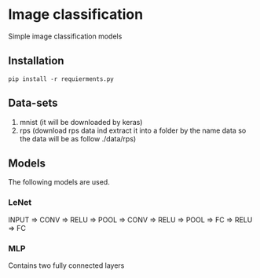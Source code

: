# Image classification

Simple image classification models

## Installation

```
pip install -r requierments.py
```
## Data-sets

1. mnist (it will be downloaded by keras)
2. rps (download rps data ind extract it into a folder by the name data so the data will be as follow ./data/rps)

## Models

The following models are used. 

### LeNet

INPUT => CONV => RELU => POOL => CONV => RELU => POOL => FC => RELU => FC

### MLP

Contains two fully connected layers 
